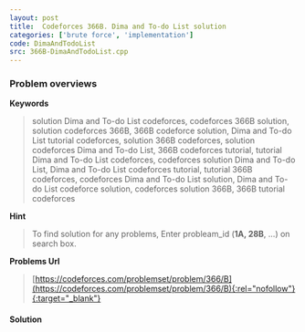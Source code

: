 ```yaml
---
layout: post
title:  Codeforces 366B. Dima and To-do List solution
categories: ['brute force', 'implementation']
code: DimaAndTodoList
src: 366B-DimaAndTodoList.cpp
---
```

### **Problem overviews**

**Keywords**
> solution Dima and To-do List codeforces, codeforces 366B solution, solution codeforces 366B, 366B codeforce solution, Dima and To-do List tutorial codeforces, solution 366B codeforces, solution codeforces Dima and To-do List, 366B codeforces tutorial, tutorial Dima and To-do List codeforces, codeforces solution Dima and To-do List, Dima and To-do List codeforces tutorial, tutorial 366B codeforces, codeforces Dima and To-do List solution, Dima and To-do List codeforce solution, codeforces solution 366B, 366B tutorial codeforces

**Hint**
> To find solution for any problems, Enter probleam_id (**1A, 28B**, ...) on search box. 

**Problems Url**
> [https://codeforces.com/problemset/problem/366/B](https://codeforces.com/problemset/problem/366/B){:rel="nofollow"}{:target="_blank"}

#### **Solution**




